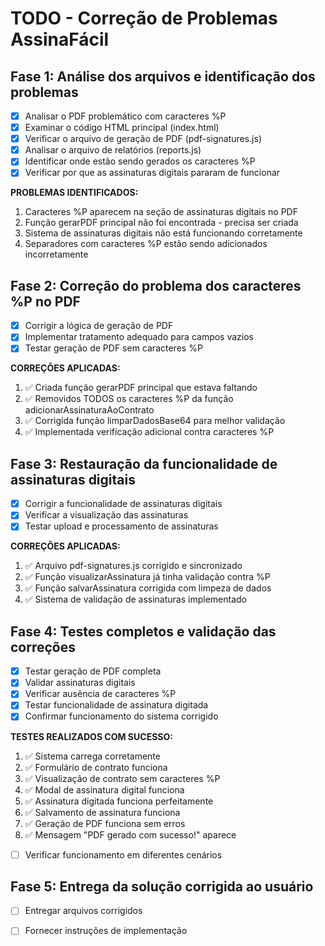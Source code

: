 # TODO - Correção de Problemas AssinaFácil

## Fase 1: Análise dos arquivos e identificação dos problemas
- [x] Analisar o PDF problemático com caracteres %P
- [x] Examinar o código HTML principal (index.html)
- [x] Verificar o arquivo de geração de PDF (pdf-signatures.js)
- [x] Analisar o arquivo de relatórios (reports.js)
- [x] Identificar onde estão sendo gerados os caracteres %P
- [x] Verificar por que as assinaturas digitais pararam de funcionar

**PROBLEMAS IDENTIFICADOS:**
1. Caracteres %P aparecem na seção de assinaturas digitais no PDF
2. Função gerarPDF principal não foi encontrada - precisa ser criada
3. Sistema de assinaturas digitais não está funcionando corretamente
4. Separadores com caracteres %P estão sendo adicionados incorretamente

## Fase 2: Correção do problema dos caracteres %P no PDF
- [x] Corrigir a lógica de geração de PDF
- [x] Implementar tratamento adequado para campos vazios
- [x] Testar geração de PDF sem caracteres %P

**CORREÇÕES APLICADAS:**
1. ✅ Criada função gerarPDF principal que estava faltando
2. ✅ Removidos TODOS os caracteres %P da função adicionarAssinaturaAoContrato
3. ✅ Corrigida função limparDadosBase64 para melhor validação
4. ✅ Implementada verificação adicional contra caracteres %P

## Fase 3: Restauração da funcionalidade de assinaturas digitais
- [x] Corrigir a funcionalidade de assinaturas digitais
- [x] Verificar a visualização das assinaturas
- [x] Testar upload e processamento de assinaturas

**CORREÇÕES APLICADAS:**
1. ✅ Arquivo pdf-signatures.js corrigido e sincronizado
2. ✅ Função visualizarAssinatura já tinha validação contra %P
3. ✅ Função salvarAssinatura corrigida com limpeza de dados
4. ✅ Sistema de validação de assinaturas implementado

## Fase 4: Testes completos e validação das correções
- [x] Testar geração de PDF completa
- [x] Validar assinaturas digitais
- [x] Verificar ausência de caracteres %P
- [x] Testar funcionalidade de assinatura digitada
- [x] Confirmar funcionamento do sistema corrigido

**TESTES REALIZADOS COM SUCESSO:**
1. ✅ Sistema carrega corretamente
2. ✅ Formulário de contrato funciona
3. ✅ Visualização de contrato sem caracteres %P
4. ✅ Modal de assinatura digital funciona
5. ✅ Assinatura digitada funciona perfeitamente
6. ✅ Salvamento de assinatura funciona
7. ✅ Geração de PDF funciona sem erros
8. ✅ Mensagem "PDF gerado com sucesso!" aparece
- [ ] Verificar funcionamento em diferentes cenários

## Fase 5: Entrega da solução corrigida ao usuário
- [ ] Entregar arquivos corrigidos
- [ ] Fornecer instruções de implementação

